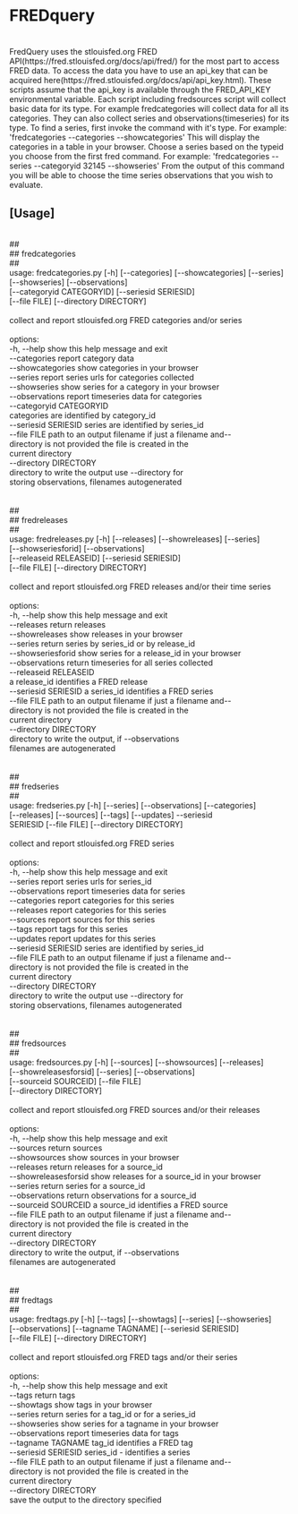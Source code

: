 
# FREDquery
#

<p>
FredQuery uses the stlouisfed.org FRED
API(https://fred.stlouisfed.org/docs/api/fred/) for the most part to
access FRED data. To access the data you have to use an api_key that can
be acquired here(https://fred.stlouisfed.org/docs/api/api_key.html).
These scripts assume that the api_key is available through the FRED_API_KEY
environmental variable. Each script including fredsources
script will collect basic data for its type. For example
fredcategories will collect data for all its categories. They can
also collect series and observations(timeseries) for its type.
</p〉
<p>
To find a series, first invoke the command with it's type. For example:
    'fredcategories --categories --showcategories'
This will display the categories in a table in your browser. Choose a
series based on the typeid you choose from the first fred command. For
example:
    'fredcategories --series --categoryid 32145 --showseries'
From the output of this command you will be able to choose the time
series observations that you wish to evaluate.
</p>


## [Usage]
<br/>
##<br/>
## fredcategories<br/>
##<br/>
usage: fredcategories.py [-h] [--categories] [--showcategories] [--series]<br/>
[--showseries] [--observations]<br/>
[--categoryid CATEGORYID] [--seriesid SERIESID]<br/>
[--file FILE] [--directory DIRECTORY]<br/>
<br/>
collect and report stlouisfed.org FRED categories and/or series<br/>
<br/>
options:<br/>
-h, --help            show this help message and exit<br/>
--categories          report category data<br/>
--showcategories      show categories in your browser<br/>
--series              report series urls for categories collected<br/>
--showseries          show series for a category in your browser<br/>
--observations        report timeseries data for categories<br/>
--categoryid CATEGORYID<br/>
categories are identified by category_id<br/>
--seriesid SERIESID   series are identified by series_id<br/>
--file FILE           path to an output filename if just a filename and--<br/>
directory is not provided the file is created in the<br/>
current directory<br/>
--directory DIRECTORY<br/>
directory to write the output use --directory for<br/>
storing observations, filenames autogenerated<br/>
<br/>
<br/>
##<br/>
## fredreleases<br/>
##<br/>
usage: fredreleases.py [-h] [--releases] [--showreleases] [--series]<br/>
[--showseriesforid] [--observations]<br/>
[--releaseid RELEASEID] [--seriesid SERIESID]<br/>
[--file FILE] [--directory DIRECTORY]<br/>
<br/>
collect and report stlouisfed.org FRED releases and/or their time series<br/>
<br/>
options:<br/>
-h, --help            show this help message and exit<br/>
--releases            return releases<br/>
--showreleases        show releases in your browser<br/>
--series              return series by series_id or by release_id<br/>
--showseriesforid     show series for a release_id in your browser<br/>
--observations        return timeseries for all series collected<br/>
--releaseid RELEASEID<br/>
a release_id identifies a FRED release<br/>
--seriesid SERIESID   a series_id identifies a FRED series<br/>
--file FILE           path to an output filename if just a filename and--<br/>
directory is not provided the file is created in the<br/>
current directory<br/>
--directory DIRECTORY<br/>
directory to write the output, if --observations<br/>
filenames are autogenerated<br/>
<br/>
<br/>
##<br/>
## fredseries<br/>
##<br/>
usage: fredseries.py [-h] [--series] [--observations] [--categories]<br/>
[--releases] [--sources] [--tags] [--updates] --seriesid<br/>
SERIESID [--file FILE] [--directory DIRECTORY]<br/>
<br/>
collect and report stlouisfed.org FRED series<br/>
<br/>
options:<br/>
-h, --help            show this help message and exit<br/>
--series              report series urls for series_id<br/>
--observations        report timeseries data for series<br/>
--categories          report categories for this series<br/>
--releases            report categories for this series<br/>
--sources             report sources for this series<br/>
--tags                report tags for this series<br/>
--updates             report updates for this series<br/>
--seriesid SERIESID   series are identified by series_id<br/>
--file FILE           path to an output filename if just a filename and--<br/>
directory is not provided the file is created in the<br/>
current directory<br/>
--directory DIRECTORY<br/>
directory to write the output use --directory for<br/>
storing observations, filenames autogenerated<br/>
<br/>
<br/>
##<br/>
## fredsources<br/>
##<br/>
usage: fredsources.py [-h] [--sources] [--showsources] [--releases]<br/>
[--showreleasesforsid] [--series] [--observations]<br/>
[--sourceid SOURCEID] [--file FILE]<br/>
[--directory DIRECTORY]<br/>
<br/>
collect and report stlouisfed.org FRED sources and/or their releases<br/>
<br/>
options:<br/>
-h, --help            show this help message and exit<br/>
--sources             return sources<br/>
--showsources         show sources in your browser<br/>
--releases            return releases for a source_id<br/>
--showreleasesforsid  show releases for a source_id in your browser<br/>
--series              return series for a source_id<br/>
--observations        return observations for a source_id<br/>
--sourceid SOURCEID   a source_id identifies a FRED source<br/>
--file FILE           path to an output filename if just a filename and--<br/>
directory is not provided the file is created in the<br/>
current directory<br/>
--directory DIRECTORY<br/>
directory to write the output, if --observations<br/>
filenames are autogenerated<br/>
<br/>
<br/>
##<br/>
## fredtags<br/>
##<br/>
usage: fredtags.py [-h] [--tags] [--showtags] [--series] [--showseries]<br/>
[--observations] [--tagname TAGNAME] [--seriesid SERIESID]<br/>
[--file FILE] [--directory DIRECTORY]<br/>
<br/>
collect and report stlouisfed.org FRED tags and/or their series<br/>
<br/>
options:<br/>
-h, --help            show this help message and exit<br/>
--tags                return tags<br/>
--showtags            show tags in your browser<br/>
--series              return series for a tag_id or for a series_id<br/>
--showseries          show series for a tagname in your browser<br/>
--observations        report timeseries data for tags<br/>
--tagname TAGNAME     tag_id identifies a FRED tag<br/>
--seriesid SERIESID   series_id - identifies a series<br/>
--file FILE           path to an output filename if just a filename and--<br/>
directory is not provided the file is created in the<br/>
current directory<br/>
--directory DIRECTORY<br/>
save the output to the directory specified<br/>
<br/>
